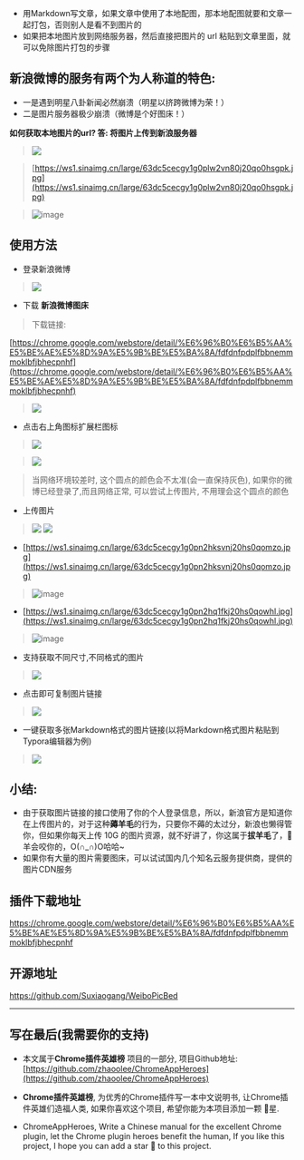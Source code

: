 - 用Markdown写文章，如果文章中使用了本地配图，那本地配图就要和文章一起打包，否则别人是看不到图片的
- 如果把本地图片放到网络服务器，然后直接把图片的 url 粘贴到文章里面，就可以免除图片打包的步骤

## 新浪微博的服务有两个为人称道的特色:
- 一是遇到明星八卦新闻必然崩溃（明星以挤跨微博为荣！）
- 二是图片服务器极少崩溃（微博是个好图床！）


**如何获取本地图片的url? 答: 将图片上传到新浪服务器**
> ![](https://user-gold-cdn.xitu.io/2019/6/1/16b0eebd4cc25c59?w=600&h=246&f=gif&s=1018571)

> [https://ws1.sinaimg.cn/large/63dc5cecgy1g0plw2vn80j20qo0hsgpk.jpg](https://ws1.sinaimg.cn/large/63dc5cecgy1g0plw2vn80j20qo0hsgpk.jpg)

> ![image](https://user-gold-cdn.xitu.io/2019/6/1/16b0eebd4cf893e6?w=960&h=640&f=jpeg&s=78925)


## 使用方法

- 登录新浪微博
> ![](https://user-gold-cdn.xitu.io/2019/6/1/16b0eebd4d8da0e6?w=1240&h=562&f=png&s=456997)


- 下载 **新浪微博图床**

> 下载链接:

[https://chrome.google.com/webstore/detail/%E6%96%B0%E6%B5%AA%E5%BE%AE%E5%8D%9A%E5%9B%BE%E5%BA%8A/fdfdnfpdplfbbnemmmoklbfjbhecpnhf](https://chrome.google.com/webstore/detail/%E6%96%B0%E6%B5%AA%E5%BE%AE%E5%8D%9A%E5%9B%BE%E5%BA%8A/fdfdnfpdplfbbnemmmoklbfjbhecpnhf)

> ![](https://user-gold-cdn.xitu.io/2019/6/1/16b0eebd4d835704?w=1240&h=1106&f=png&s=417780)

- 点击右上角图标扩展栏图标
> ![](https://user-gold-cdn.xitu.io/2019/6/1/16b0eebd4db922c8?w=66&h=58&f=png&s=3245)

> ![](https://user-gold-cdn.xitu.io/2019/6/1/16b0eebd4dc3f9ae?w=1240&h=851&f=png&s=156926)

> 当网络环境较差时, 这个圆点的颜色会不太准(会一直保持灰色), 如果你的微博已经登录了,而且网络正常, 可以尝试上传图片, 不用理会这个圆点的颜色

- 上传图片
> ![](https://user-gold-cdn.xitu.io/2019/6/1/16b0eda1f1fed444?w=600&h=241&f=gif&s=947419)
> ![](https://user-gold-cdn.xitu.io/2019/6/1/16b0eebd863a6786?w=1240&h=853&f=png&s=362294)
- [https://ws1.sinaimg.cn/large/63dc5cecgy1g0pn2hksvnj20hs0qomzo.jpg](https://ws1.sinaimg.cn/large/63dc5cecgy1g0pn2hksvnj20hs0qomzo.jpg)

> ![image](https://user-gold-cdn.xitu.io/2019/6/1/16b0eebd86663d31?w=640&h=960&f=jpeg&s=56736)

- [https://ws1.sinaimg.cn/large/63dc5cecgy1g0pn2hq1fkj20hs0qowhl.jpg](https://ws1.sinaimg.cn/large/63dc5cecgy1g0pn2hq1fkj20hs0qowhl.jpg)

> ![image](https://user-gold-cdn.xitu.io/2019/6/1/16b0eebd8806c360?w=640&h=960&f=jpeg&s=63741)


- 支持获取不同尺寸,不同格式的图片
> ![](https://user-gold-cdn.xitu.io/2019/6/1/16b0eebd894730f7?w=1592&h=1098&f=gif&s=700650)
- 点击即可复制图片链接
> ![](https://user-gold-cdn.xitu.io/2019/6/1/16b0eebd89571b54?w=600&h=213&f=gif&s=221509)

- 一键获取多张Markdown格式的图片链接(以将Markdown格式图片粘贴到Typora编辑器为例)
> ![](https://user-gold-cdn.xitu.io/2019/6/1/16b0eebd9f5c2e23?w=600&h=250&f=gif&s=670344)



## 小结:
- 由于获取图片链接的接口使用了你的个人登录信息，所以，新浪官方是知道你在上传图片的，对于这种**薅羊毛**的行为，只要你不薅的太过分，新浪也懒得管你，但如果你每天上传 10G 的图片资源，就不好讲了，你这属于**拔羊毛**了，🐑羊会咬你的，O(∩_∩)O哈哈~
- 如果你有大量的图片需要图床，可以试试国内几个知名云服务提供商，提供的图片CDN服务

## 插件下载地址

https://chrome.google.com/webstore/detail/%E6%96%B0%E6%B5%AA%E5%BE%AE%E5%8D%9A%E5%9B%BE%E5%BA%8A/fdfdnfpdplfbbnemmmoklbfjbhecpnhf

## 开源地址

https://github.com/Suxiaogang/WeiboPicBed

---

## 写在最后(我需要你的支持)
- 本文属于**Chrome插件英雄榜** 项目的一部分, 项目Github地址: [https://github.com/zhaoolee/ChromeAppHeroes](https://github.com/zhaoolee/ChromeAppHeroes)

- **Chrome插件英雄榜**, 为优秀的Chrome插件写一本中文说明书, 让Chrome插件英雄们造福人类, 如果你喜欢这个项目, 希望你能为本项目添加一颗 🌟星.

- ChromeAppHeroes, Write a Chinese manual for the excellent Chrome plugin, let the Chrome plugin heroes benefit the human, If you like this project, I hope you can add a star 🌟 to this project.



